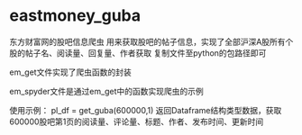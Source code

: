 # eastmoney_guba
东方财富网的股吧信息爬虫
用来获取股吧的帖子信息，实现了全部沪深A股所有个股的帖子名、阅读量、回复量、作者获取
复制文件至python的包路径即可

em_get文件实现了爬虫函数的封装

em_spyder文件是通过em_get中的函数实现爬虫的示例

使用示例：
pl_df = get_guba(600000,1)
返回Dataframe结构类型数据，获取600000股吧第1页的阅读量、评论量、标题、作者、发布时间、更新时间
